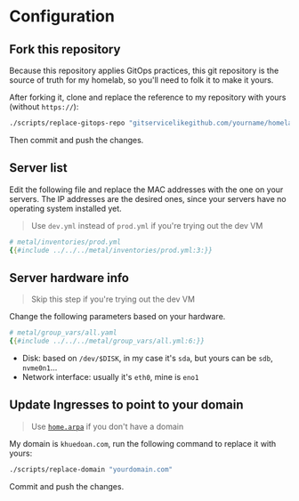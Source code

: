 # Configuration

## Fork this repository

Because this repository applies GitOps practices, this git repository is the source of truth for my homelab, so you'll need to folk it to make it yours.

After forking it, clone and replace the reference to my repository with yours (without `https://`):

```sh
./scripts/replace-gitops-repo "gitservicelikegithub.com/yourname/homelab"
```

Then commit and push the changes.

## Server list

Edit the following file and replace the MAC addresses with the one on your servers.
The IP addresses are the desired ones, since your servers have no operating system installed yet.

> Use `dev.yml` instead of `prod.yml` if you're trying out the dev VM

```yaml
# metal/inventories/prod.yml
{{#include ../../../metal/inventories/prod.yml:3:}}
```

## Server hardware info

> Skip this step if you're trying out the dev VM

Change the following parameters based on your hardware.

```yaml
# metal/group_vars/all.yaml
{{#include ../../../metal/group_vars/all.yml:6:}}
```

- Disk: based on `/dev/$DISK`, in my case it's `sda`, but yours can be `sdb`, `nvme0n1`...
- Network interface: usually it's `eth0`, mine is `eno1`

## Update Ingresses to point to your domain

> Use [`home.arpa`](https://datatracker.ietf.org/doc/html/rfc8375) if you don't have a domain

My domain is `khuedoan.com`, run the following command to replace it with yours:

```sh
./scripts/replace-domain "yourdomain.com"
```

Commit and push the changes.
